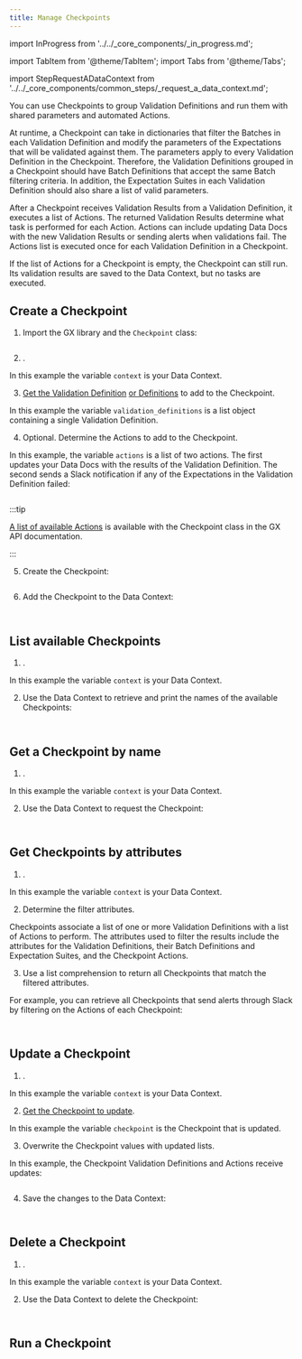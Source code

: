 ```yaml
---
title: Manage Checkpoints
---
```

import InProgress from '../../_core_components/_in_progress.md';

import TabItem from '@theme/TabItem';
import Tabs from '@theme/Tabs';

import StepRequestADataContext from '../../_core_components/common_steps/_request_a_data_context.md';

You can use Checkpoints to group Validation Definitions and run them with shared parameters and automated Actions.

At runtime, a Checkpoint can take in dictionaries that filter the Batches in each Validation Definition and modify the parameters of the Expectations that will be validated against them. The parameters apply to every Validation Definition in the Checkpoint.  Therefore, the Validation Definitions grouped in a Checkpoint should have Batch Definitions that accept the same Batch filtering criteria. In addition, the Expectation Suites in each Validation Definition should also share a list of valid parameters.

After a Checkpoint receives Validation Results from a Validation Definition, it executes a list of Actions. The returned Validation Results determine what task is performed for each Action. Actions can include updating Data Docs with the new Validation Results or sending alerts when validations fail.  The Actions list is executed once for each Validation Definition in a Checkpoint.

If the list of Actions for a Checkpoint is empty, the Checkpoint can still run. Its validation results are saved to the Data Context, but no tasks are executed.

## Create a Checkpoint

<Tabs>

<TabItem value="procedure" label="Procedure">

1. Import the GX library and the `Checkpoint` class:

  ```python title="Python" name="/core/validate_data/checkpoints/_examples/create_a_checkpoint.py import statements"
  ```

2. <StepRequestADataContext/>.

  In this example the variable `context` is your Data Context.

3. [Get the Validation Definition](/core/_validate_data/validation_definitions/manage_validation_definitions.md#get-a-validation-definition-by-name) [or Definitions](/core/validate_data/validation_definitions/manage_validation_definitions.md#get-validation-definitions-by-attributes) to add to the Checkpoint.

  In this example the variable `validation_definitions` is a list object containing a single Validation Definition.

4. Optional. Determine the Actions to add to the Checkpoint.

  In this example, the variable `actions` is a list of two actions. The first updates your Data Docs with the results of the Validation Definition. The second sends a Slack notification if any of the Expectations in the Validation Definition failed:

  ```python title="Python" name="/core/validate_data/checkpoints/_examples/create_a_checkpoint.py determine actions"
  ```

  :::tip 
  
  [A list of available Actions](/reference/api/checkpoint/Checkpoint_class.mdx) is available with the Checkpoint class in the GX API documentation.
  
  :::


5. Create the Checkpoint:

  ```python title="Python" name="/core/validate_data/checkpoints/_examples/create_a_checkpoint.py create checkpoint"
  ```

6. Add the Checkpoint to the Data Context:

  ```python title="Python" name="/core/validate_data/checkpoints/_examples/create_a_checkpoint.py add checkpoint"
  ```

</TabItem>

<TabItem value="sample_code" label="Sample code">

```python showLineNumbers title="Python" name="/core/validate_data/checkpoints/_examples/create_a_checkpoint.py full script"
```

</TabItem>

</Tabs>

## List available Checkpoints

<Tabs>

<TabItem value="procedure" label="Procedure">

1. <StepRequestADataContext/>.

  In this example the variable `context` is your Data Context.

2. Use the Data Context to retrieve and print the names of the available Checkpoints:

  ```python title="Python" name="/core/validate_data/checkpoints/_examples/list_available_checkpoints.py print checkpoint names"
  ```
  
</TabItem>

<TabItem value="sample_code" label="Sample code">

```python showLineNumbers title="Python" name="/core/validate_data/checkpoints/_examples/list_available_checkpoints.py full example code"
```

</TabItem>

</Tabs>

## Get a Checkpoint by name

<Tabs>

<TabItem value="procedure" label="Procedure">

1. <StepRequestADataContext/>.

  In this example the variable `context` is your Data Context.

2. Use the Data Context to request the Checkpoint:

  ```python title="Python" name="/core/validate_data/checkpoints/_examples/get_checkpoint_by_name.py get checkpoint by name"
  ```

</TabItem>

<TabItem value="sample_code" label="Sample code">

```python showLineNumbers title="Python" name="/core/validate_data/checkpoints/_examples/get_checkpoint_by_name.py full example script"
```

</TabItem>

</Tabs>

## Get Checkpoints by attributes

<Tabs>

<TabItem value="procedure" label="Procedure">

1. <StepRequestADataContext/>.

  In this example the variable `context` is your Data Context.

2. Determine the filter attributes.

  Checkpoints associate a list of one or more Validation Definitions with a list of Actions to perform.  The attributes used to filter the results include the attributes for the Validation Definitions, their Batch Definitions and Expectation Suites, and the Checkpoint Actions.

3. Use a list comprehension to return all Checkpoints that match the filtered attributes.

  For example, you can retrieve all Checkpoints that send alerts through Slack by filtering on the Actions of each Checkpoint:

  ```python title="Python" name="/core/validate_data/checkpoints/_examples/get_checkpoints_by_attributes.py filter checkpoints list on actions"
  ```

</TabItem>

<TabItem value="sample_code" label="Sample code">

```python showLineNumbers title="Python" name="/core/validate_data/checkpoints/_examples/get_checkpoints_by_attributes.py full example code"
```

</TabItem>

</Tabs>

## Update a Checkpoint

<Tabs>

<TabItem value="procedure" label="Procedure">

1. <StepRequestADataContext/>.

  In this example the variable `context` is your Data Context.

2. [Get the Checkpoint to update](#get-a-checkpoint-by-name).

  In this example the variable `checkpoint` is the Checkpoint that is updated.

3. Overwrite the Checkpoint values with updated lists.

  In this example, the Checkpoint Validation Definitions and Actions receive updates:

  ```python title="Python" name="/core/validate_data/checkpoints/_examples/update_a_checkpoint.py full update values"
  ```

4. Save the changes to the Data Context:

  ```python title="Python" name="/core/validate_data/checkpoints/_examples/update_a_checkpoint.py full save updates"
  ```

</TabItem>

<TabItem value="sample_code" label="Sample code">

```python showLineNumbers title="Python" name="/core/validate_data/checkpoints/_examples/update_a_checkpoint.py full example script"
```

</TabItem>

</Tabs>

## Delete a Checkpoint

<Tabs>

<TabItem value="procedure" label="Procedure">

1. <StepRequestADataContext/>.

  In this example the variable `context` is your Data Context.

2. Use the Data Context to delete the Checkpoint:

  ```python title="Python" name="/core/validate_data/checkpoints/_examples/delete_a_checkpoint.py delete checkpoint"
  ```

</TabItem>

<TabItem value="sample_code" label="Sample code">

```python showLineNumbers title="Python" name="/core/validate_data/checkpoints/_examples/delete_a_checkpoint.py full example script"
```

</TabItem>

</Tabs>

## Run a Checkpoint

<InProgress/>